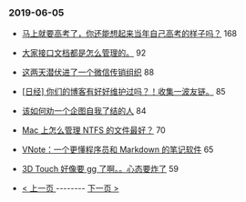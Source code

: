 ### 2019-06-05 
- [马上就要高考了，你还能想起来当年自己高考的样子吗？](https://www.v2ex.com/t/571024) 168
- [大家接口文档都是怎么管理的。](https://www.v2ex.com/t/571052) 92
- [这两天潜伏进了一个微信传销组织](https://www.v2ex.com/t/570989) 88
- [[日经] 你们的博客有好好维护过吗？！收集一波友链。](https://www.v2ex.com/t/571064) 85
- [该如何劝一个企图自我了结的人](https://www.v2ex.com/t/570928) 84
- [Mac 上怎么管理 NTFS 的文件最好？](https://www.v2ex.com/t/570908) 70
- [VNote：一个更懂程序员和 Markdown 的笔记软件](https://www.v2ex.com/t/570883) 65
- [3D Touch 好像要 gg 了啊。。心态要炸了](https://www.v2ex.com/t/570951) 59 

- [ < 上一页 ](https://github.com/able8/v2ex-hot-record/blob/master/2019-06-04.md) -------- [ 下一页 > ](https://github.com/able8/v2ex-hot-record/blob/master/2019-06-06.md)